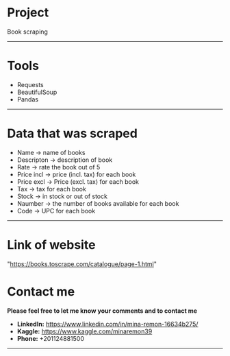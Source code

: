 # Project
Book scraping
<hr>

# Tools
* Requests
* BeautifulSoup
* Pandas
<hr>

# Data that was scraped
* Name -> name of books
* Descripton -> description of book
* Rate -> rate the book out of 5
* Price incl -> price (incl. tax) for each book
* Price excl -> Price (excl. tax) for each book
* Tax -> tax for each book
* Stock -> in stock or out of stock
* Naumber -> the number of books available for each book
* Code -> UPC for each book
<hr>

# Link of website
"https://books.toscrape.com/catalogue/page-1.html"

# Contact me
**Please feel free to let me know your comments and to contact me**
* **LinkedIn:** https://www.linkedin.com/in/mina-remon-16634b275/
* **Kaggle:** https://www.kaggle.com/minaremon39
* **Phone:** +201124881500
<hr>
